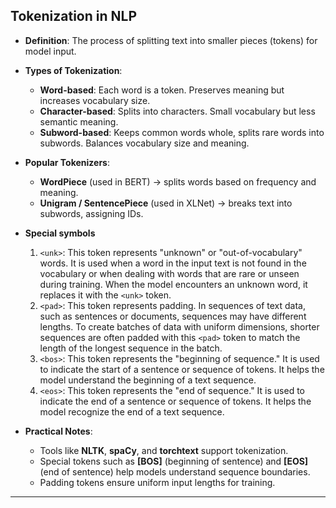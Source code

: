 ## Tokenization in NLP

- **Definition**: The process of splitting text into smaller pieces (tokens) for model input.  
- **Types of Tokenization**:  
    - **Word-based**: Each word is a token. Preserves meaning but increases vocabulary size.  
    - **Character-based**: Splits into characters. Small vocabulary but less semantic meaning.  
    - **Subword-based**: Keeps common words whole, splits rare words into subwords. Balances vocabulary size and meaning.  

- **Popular Tokenizers**:  
    - **WordPiece** (used in BERT) → splits words based on frequency and meaning.  
    - **Unigram / SentencePiece** (used in XLNet) → breaks text into subwords, assigning IDs.

- **Special symbols**
    1. `<unk>`: This token represents "unknown" or "out-of-vocabulary" words. It is used when a word in the input text is not found in the vocabulary or when dealing with words that are rare or unseen during training. When the model encounters an unknown word, it replaces it with the `<unk>` token.
    2. `<pad>`: This token represents padding. In sequences of text data, such as sentences or documents, sequences may have different lengths. To create batches of data with uniform dimensions, shorter sequences are often padded with this `<pad>` token to match the length of the longest sequence in the batch.
    3. `<bos>`: This token represents the "beginning of sequence." It is used to indicate the start of a sentence or sequence of tokens. It helps the model understand the beginning of a text sequence.
    4. `<eos>`: This token represents the "end of sequence." It is used to indicate the end of a sentence or sequence of tokens. It helps the model recognize the end of a text sequence.

- **Practical Notes**:  
    - Tools like **NLTK**, **spaCy**, and **torchtext** support tokenization.  
    - Special tokens such as **[BOS]** (beginning of sentence) and **[EOS]** (end of sentence) help models understand sequence boundaries.  
    - Padding tokens ensure uniform input lengths for training.  


---